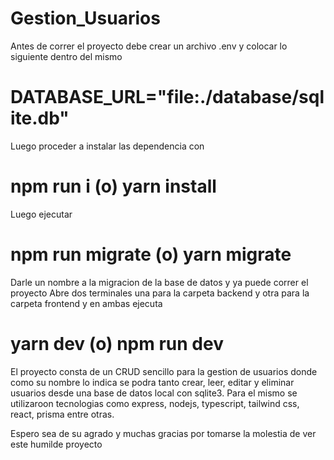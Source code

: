 # Gestion_Usuarios

Antes de correr el proyecto debe crear un archivo .env y colocar lo siguiente dentro del mismo
# DATABASE_URL="file:./database/sqlite.db"

Luego proceder a instalar las dependencia con
# npm run i (o) yarn install

Luego ejecutar 
# npm run migrate (o) yarn migrate

Darle un nombre a la migracion de la base de datos y ya puede correr el proyecto
Abre dos terminales una para la carpeta backend y otra para la carpeta frontend y en ambas ejecuta
# yarn dev (o) npm run dev

El proyecto consta de un CRUD sencillo para la gestion de usuarios donde como su nombre lo indica se podra tanto crear, leer, editar y eliminar usuarios desde una base de datos local con sqlite3. Para el mismo se utilizaroon tecnologias como express, nodejs, typescript, tailwind css, react, prisma entre otras.

Espero sea de su agrado y muchas gracias por tomarse la molestia de ver este humilde proyecto